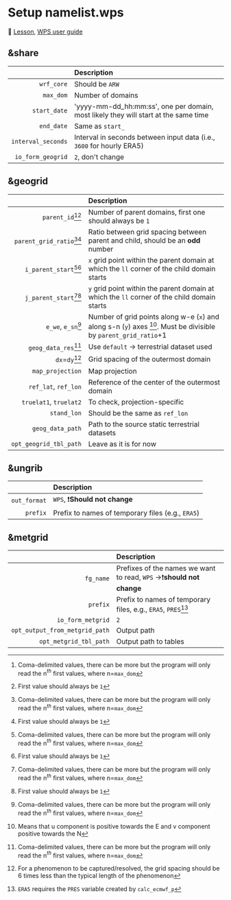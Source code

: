 
# Setup namelist.wps 

📖 [Lesson](https://ral.ucar.edu/sites/default/files/public/Lesson-wps.html), [WPS user guide](https://www2.mmm.ucar.edu/wrf/users/docs/user_guide_V3/user_guide_V3.9/users_guide_chap3.html#_How_to_Run)

## &share 

|                    | Description                                                                         |
|-------------------:|:------------------------------------------------------------------------------------|
|         `wrf_core` | Should be `ARW`                                                                     |
|          `max_dom` | Number of domains                                                                   |
|       `start_date` | 'yyyy-mm-dd_hh:mm:ss', one per domain, most likely they will start at the same time |
|         `end_date` | Same as `start_`                                                                    |
| `interval_seconds` | Interval in seconds between input data (i.e., `3600` for hourly ERA5)               |
|  `io_form_geogrid` | `2`, don't change                                                                   |

## &geogrid 

|                             | Description                                                                                 |
|----------------------------:|:--------------------------------------------------------------------------------------------|
|         `parent_id`[^1][^2] | Number of parent domains, first one should always be `1`                                    |
| `parent_grid_ratio`[^1][^2] | Ratio between grid spacing between parent and child, should be an **odd** number            |
|    `i_parent_start`[^1][^2] | `x` grid point within the parent domain at which the `ll` corner of the child domain starts |
|    `j_parent_start`[^1][^2] | `y` grid point within the parent domain at which the `ll` corner of the child domain starts |
|                  `e_we`, `e_sn`[^1] | Number of grid points along w-e (`x`) and along s-n (`y`) axes [^3]. Must be divisible by  `parent_grid_ratio`+1                                                 |
|         `geog_data_res`[^1] | Use `default` &rarr; terrestrial dataset used                                               |
|               `dx`=`dy`[^4] | Grid spacing of the outermost domain                                                        |
|            `map_projection` | Map projection                                                                              |
|        `ref_lat`, `ref_lon` | Reference of the center of the outermost domain                                             |
|      `truelat1`, `truelat2` | To check, projection-specific                                                               |
|                 `stand_lon` | Should be the same as `ref_lon`                                                             |
|            `geog_data_path` | Path to the source static terrestrial datasets                                              |
|      `opt_geogrid_tbl_path` | Leave as it is for now                                                                      |

## &ungrib 

|              | Description                                       |
|-------------:|:--------------------------------------------------|
| `out_format` | `WPS`, ❗**Should not change**                     |
|     `prefix` | Prefix to names of temporary files (e.g., `ERA5`) |


## &metgrid 

|                                | Description                                                               |
|-------------------------------:|:--------------------------------------------------------------------------|
|                      `fg_name` | Prefixes of the names we want to read, `WPS` &rarr;❗**should not change** |
|                       `prefix` | Prefix to names of temporary files, e.g., `ERA5`, `PRES`[^5]              |
|              `io_form_metgrid` | `2`                                                                       |
| `opt_output_from_metgrid_path` | Output path                                                               |
|         `opt_metgrid_tbl_path` | Output path to tables                                                     |


[^1]: Coma-delimited values, there can be more but the program will only read the n$^{th}$ first values, where n=`max_dom`
[^2]: First value should always be `1`
[^3]: Means that u component is positive towards the E and v component positive towards the N
[^4]: For a phenomenon to be captured/resolved, the grid spacing should be 6 times less than the typical length of the phenomenon
[^5]: `ERA5` requires the `PRES` variable created by `calc_ecmwf_p` 

